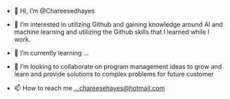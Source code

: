 - 👋 Hi, I’m @Chareesedhayes
- 👀 I’m interested in utilizing Github and gaining knowledge around AI and machine learning and utilizing the Github skills that I learned while I work.
- 🌱 I’m currently learning ...
- 💞️ I’m looking to collaborate on program management ideas to grow and learn and provide solutions to complex problems for future customer

- 📫 How to reach me ...chareesehayes@hotmail.com

<!---
Chareesedhayes/Chareesedhayes is a ✨ special ✨ repository because its `README.md` (this file) appears on your GitHub profile.
You can click the Preview link to take a look at your changes.
--->
